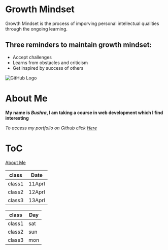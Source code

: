 # Growth Mindset
Growth Mindset is the process of imporving personal intellectual qualities through the ongoing learning. 

## Three reminders to maintain growth mindset: 
* Accept challenges
* Learns from obstacles and criticism
* Get inspired by success of others

![GitHub Logo](http://dgt.co.za/wp-content/uploads/2018/05/header-image_heads.png)


# About Me
**My name is _Bushra_, I am taking a course in web development which I find interesting**

*To access my portfolio on Github click [Here](https://github.com/bushra1991/)*


# ToC
[About Me](aboutme.md)


| class | Date |
| ----- | ---- |
| class1 | 11Aprl |
| class2 | 12Aprl |
| class3 | 13Aprl |


| class | Day |
| ----- | ---- |
| class1 | sat |
| class2 | sun |
| class3 | mon |

